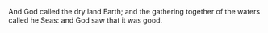 And God called the dry land Earth; and the gathering together of the waters called he Seas: and God saw that it was good.
